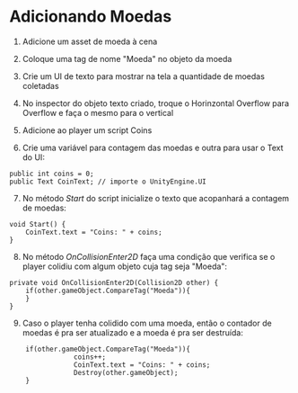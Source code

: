 # Adicionando Moedas

1. Adicione um asset de moeda à cena
2. Coloque uma tag de nome "Moeda" no objeto da moeda
3. Crie um UI de texto para mostrar na tela a quantidade de moedas coletadas
4. No inspector do objeto texto criado, troque o Horinzontal Overflow para Overflow e faça o mesmo para o vertical
5. Adicione ao player um script Coins

6. Crie uma variável para contagem das moedas e outra para usar o Text do UI:
```
public int coins = 0;
public Text CoinText; // importe o UnityEngine.UI

```

7. No método *Start* do script inicialize o texto que acopanhará a contagem de moedas:
```
void Start() {
    CoinText.text = "Coins: " + coins;
}
```

8. No método *OnCollisionEnter2D* faça uma condição que verifica se o player colidiu com algum objeto cuja tag seja "Moeda":
```
private void OnCollisionEnter2D(Collision2D other) {
	if(other.gameObject.CompareTag("Moeda")){
    }
}
```

9. Caso o player tenha colidido com uma moeda, então o contador de moedas é pra ser atualizado e a moeda é pra ser destruída:
```
	if(other.gameObject.CompareTag("Moeda")){
                coins++;
                CoinText.text = "Coins: " + coins;
                Destroy(other.gameObject);
    }
```
